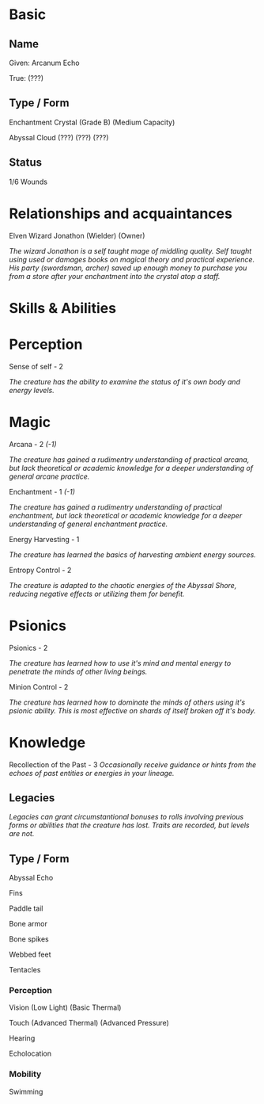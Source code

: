# Basic

## Name

Given: Arcanum Echo

True: (???)

## Type / Form

Enchantment Crystal (Grade B) (Medium Capacity)

Abyssal Cloud (???) (???) (???)

## Status

1/6 Wounds

# Relationships and acquaintances 

Elven Wizard Jonathon (Wielder) (Owner)

*The wizard Jonathon is a self taught mage of middling quality. Self taught using used or damages books on magical theory and practical experience. His party (swordsman, archer) saved up enough money to purchase you from a store after your enchantment into the crystal atop a staff.*

# Skills & Abilities

# Perception

Sense of self - 2

*The creature has the ability to examine the status of it's own body and energy levels.*

# Magic

Arcana - 2 *(-1)*

*The creature has gained a rudimentry understanding of practical arcana, but lack theoretical or academic knowledge for a deeper understanding of general arcane practice.*

Enchantment - 1 *(-1)*

*The creature has gained a rudimentry understanding of practical enchantment, but lack theoretical or academic knowledge for a deeper understanding of general enchantment practice.*

Energy Harvesting - 1

*The creature has learned the basics of harvesting ambient energy sources.*

Entropy Control - 2

*The creature is adapted to the chaotic energies of the Abyssal Shore, reducing negative effects or utilizing them for benefit.*

# Psionics

Psionics  - 2

*The creature has learned how to use it's mind and mental energy to penetrate the minds of other living beings.*

Minion Control - 2

*The creature has learned how to dominate the minds of others using it's psionic ability. This is most effective on shards of itself broken off it's body.*

# Knowledge

Recollection of the Past - 3
*Occasionally receive guidance or hints from the echoes of past entities or energies in your lineage.*

## Legacies

*Legacies can grant circumstantional bonuses to rolls involving previous forms or abilities that the creature has lost. Traits are recorded, but levels are not.*

## Type / Form

Abyssal Echo

Fins

Paddle tail

Bone armor

Bone spikes

Webbed feet

Tentacles

### Perception

Vision (Low Light) (Basic Thermal)

Touch (Advanced Thermal) (Advanced Pressure)

Hearing

Echolocation

### Mobility

Swimming
